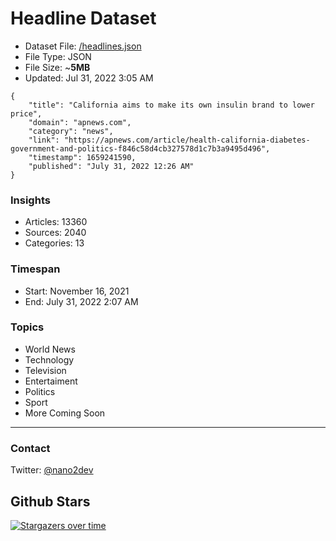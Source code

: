 # Headline Dataset

- Dataset File: [/headlines.json](https://raw.githubusercontent.com/fwd/news/master/headlines.json) 
- File Type: JSON
- File Size: ~**5MB**
- Updated: Jul 31, 2022 3:05 AM

```
{
    "title": "California aims to make its own insulin brand to lower price",
    "domain": "apnews.com",
    "category": "news",
    "link": "https://apnews.com/article/health-california-diabetes-government-and-politics-f846c58d4cb327578d1c7b3a9495d496",
    "timestamp": 1659241590,
    "published": "July 31, 2022 12:26 AM"
}
```

### Insights

- Articles: 13360
- Sources: 2040
- Categories: 13

### Timespan

- Start: November 16, 2021
- End: July 31, 2022 2:07 AM

### Topics

- World News
- Technology
- Television
- Entertaiment
- Politics
- Sport
- More Coming Soon

---

### Contact 

Twitter: [@nano2dev](https://twitter.com/nano2dev)

## Github Stars

[![Stargazers over time](https://starchart.cc/fwd/news.svg)](https://starchart.cc/fwd/news)
	